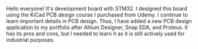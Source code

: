 Hello everyone!
It's development board with STM32.
I designed this board using the KiCad PCB design course I purchased from Udemy.
I continue to learn important details in PCB design.
Thus, I have added a new PCB design application to my portfolio after Altium Designer, Snap EDA, and Proteus.
It has its pros and cons, but I needed to learn it as it is still actively used for industrial purposes.

